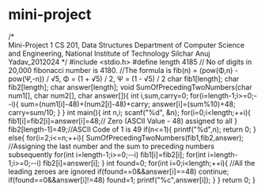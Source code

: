 # mini-project
/*  
    Mini-Project 1
    CS 201, Data Structures
    Department of Computer Science and Engineering, 
    National Institute of Technology Silchar
    Anuj Yadav_2012024
*/
#include <stdio.h>
#define length 4185
// No of digits in 20,000 fibonacci number is 4180. 
//The formula is fib(n) = (pow(Φ,n) - pow(Ψ,-n)) / √5, Φ = (1 + √5) / 2, Ψ = (1 - √5) / 2 
char fib1[length];
char fib2[length];
char answer[length];
void SumOfPrecedingTwoNumbers(char num1[], char num2[], char answer[]){
  int i,sum,carry=0;
  for(i=length-1;i>=0;--i){
    sum=(num1[i]-48)+(num2[i]-48)+carry;
    answer[i]=(sum%10)+48;
    carry=sum/10;
  }
}
int main(){
  int n,i;
  scanf("%d", &n);
  for(i=0;i<length;++i){
    fib1[i]=fib2[i]=answer[i]=48;// Zero (ASCII Value - 48) assigned to all
  }
  fib2[length-1]=49;//ASCII Code of 1 is 49
  if(n<=1){
    printf("%d",n);
    return 0;
  }
  else{
    for(i=2;i<=n;++i){
      SumOfPrecedingTwoNumbers(fib1,fib2,answer);
        //Assigning the last number and the sum to preceding numbers subsequently
      for(int i=length-1;i>=0;--i)
        fib1[i]=fib2[i];
      for(int i=length-1;i>=0;--i)
        fib2[i]=answer[i];
        }
    int found=0;
    for(int i=0;i<length;++i){
        //All the leading zeroes are ignored
      if(found==0&&answer[i]==48)
        continue;
      if(found==0&&answer[i]!=48)
        found=1;
      printf("%c",answer[i]);
      }
  }
  return 0;
}
